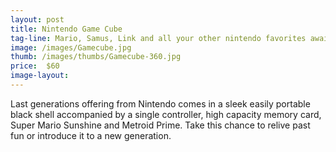 ```yaml
---
layout: post
title: Nintendo Game Cube
tag-line: Mario, Samus, Link and all your other nintendo favorites await
image: /images/Gamecube.jpg
thumb: /images/thumbs/Gamecube-360.jpg
price:  $60
image-layout: 
---
```


Last generations offering from Nintendo comes in a sleek easily portable black shell accompanied by a single controller,
high capacity memory card, Super Mario Sunshine and Metroid Prime. Take this chance to relive past fun or introduce it to
a new generation.  